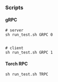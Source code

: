 

### Scripts

#### gRPC
```
# server
sh run_test.sh GRPC 0


# client
sh run_test.sh GRPC 1
```


#### Torch RPC
```
sh run_test.sh TRPC
```